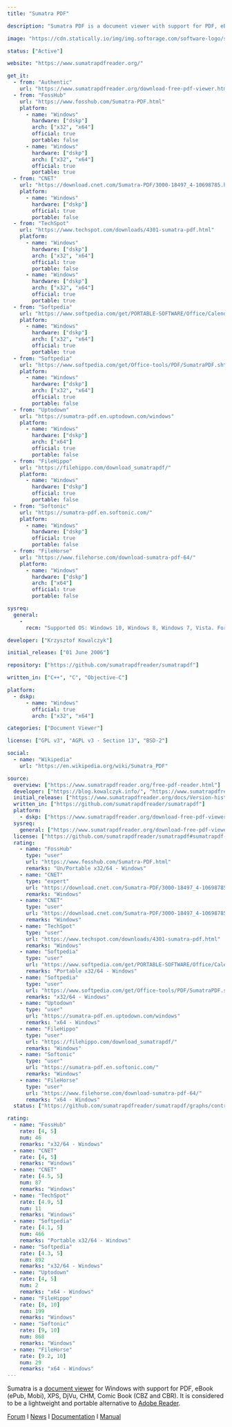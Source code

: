 ```yaml
---
title: "Sumatra PDF"

description: "Sumatra PDF is a document viewer with support for PDF, eBook (ePub, Mobi), XPS, DjVu, CHM, Comic Book (CBZ and CBR) formats"

image: "https://cdn.statically.io/img/img.softorage.com/software-logo/sumatra-pdf.png?h=64"

status: ["Active"]

website: "https://www.sumatrapdfreader.org/"

get_it:
  - from: "Authentic"
    url: "https://www.sumatrapdfreader.org/download-free-pdf-viewer.html"
  - from: "FossHub"
    url: "https://www.fosshub.com/Sumatra-PDF.html"
    platform:
      - name: "Windows"
        hardware: ["dskp"]
        arch: ["x32", "x64"]
        official: true
        portable: false
      - name: "Windows"
        hardware: ["dskp"]
        arch: ["x32", "x64"]
        official: true
        portable: true
  - from: "CNET"
    url: "https://download.cnet.com/Sumatra-PDF/3000-18497_4-10698785.html"
    platform:
      - name: "Windows"
        hardware: ["dskp"]
        official: true
        portable: false
  - from: "TechSpot"
    url: "https://www.techspot.com/downloads/4301-sumatra-pdf.html"
    platform:
      - name: "Windows"
        hardware: ["dskp"]
        arch: ["x32", "x64"]
        official: true
        portable: false
      - name: "Windows"
        hardware: ["dskp"]
        arch: ["x32", "x64"]
        official: true
        portable: true
  - from: "Softpedia"
    url: "https://www.softpedia.com/get/PORTABLE-SOFTWARE/Office/Calendar-Organizers/PDF/Windows-Portable-Applications-Sumatra-PDF-Portable.shtml"
    platform:
      - name: "Windows"
        hardware: ["dskp"]
        arch: ["x32", "x64"]
        official: true
        portable: true
  - from: "Softpedia"
    url: "https://www.softpedia.com/get/Office-tools/PDF/SumatraPDF.shtml"
    platform:
      - name: "Windows"
        hardware: ["dskp"]
        arch: ["x32", "x64"]
        official: true
        portable: false
  - from: "Uptodown"
    url: "https://sumatra-pdf.en.uptodown.com/windows"
    platform:
      - name: "Windows"
        hardware: ["dskp"]
        arch: ["x64"]
        official: true
        portable: false
  - from: "FileHippo"
    url: "https://filehippo.com/download_sumatrapdf/"
    platform:
      - name: "Windows"
        hardware: ["dskp"]
        official: true
        portable: false
  - from: "Softonic"
    url: "https://sumatra-pdf.en.softonic.com/"
    platform:
      - name: "Windows"
        hardware: ["dskp"]
        official: true
        portable: false
  - from: "FileHorse"
    url: "https://www.filehorse.com/download-sumatra-pdf-64/"
    platform:
      - name: "Windows"
        hardware: ["dskp"]
        arch: ["x64"]
        official: true
        portable: false

sysreq:
  general:
    -
      recm: "Supported OS: Windows 10, Windows 8, Windows 7, Vista. For XP use v3.1.2"

developer: ["Krzysztof Kowalczyk"]

initial_release: ["01 June 2006"]

repository: ["https://github.com/sumatrapdfreader/sumatrapdf"]

written_in: ["C++", "C", "Objective-C"]

platform:
  - dskp:
      - name: "Windows"
        official: true
        arch: ["x32", "x64"]

categories: ["Document Viewer"]

license: ["GPL v3", "AGPL v3 - Section 13", "BSD-2"]

social:
  - name: "Wikipedia"
    url: "https://en.wikipedia.org/wiki/Sumatra_PDF"

source:
  overview: ["https://www.sumatrapdfreader.org/free-pdf-reader.html"]
  developer: ["https://blog.kowalczyk.info/", "https://www.sumatrapdfreader.org/free-pdf-reader.html"]
  initial_release: ["https://www.sumatrapdfreader.org/docs/Version-history.html"]
  written_in: ["https://github.com/sumatrapdfreader/sumatrapdf"]
  platform:
    - dskp: ["https://www.sumatrapdfreader.org/download-free-pdf-viewer.html"]
  sysreq:
    general: ["https://www.sumatrapdfreader.org/download-free-pdf-viewer.html"]
  license: ["https://github.com/sumatrapdfreader/sumatrapdf#sumatrapdf-reader", "https://github.com/sumatrapdfreader/sumatrapdf/blob/master/AUTHORS", "https://github.com/sumatrapdfreader/sumatrapdf/blob/master/COPYING.BSD", "https://github.com/sumatrapdfreader/sumatrapdf/blob/master/COPYING"]
  rating:
    - name: "FossHub"
      type: "user"
      url: "https://www.fosshub.com/Sumatra-PDF.html"
      remarks: "Un/Portable x32/64 - Windows"
    - name: "CNET"
      type: "expert"
      url: "https://download.cnet.com/Sumatra-PDF/3000-18497_4-10698785.html"
      remarks: "Windows"
    - name: "CNET"
      type: "user"
      url: "https://download.cnet.com/Sumatra-PDF/3000-18497_4-10698785.html"
      remarks: "Windows"
    - name: "TechSpot"
      type: "user"
      url: "https://www.techspot.com/downloads/4301-sumatra-pdf.html"
      remarks: "Windows"
    - name: "Softpedia"
      type: "user"
      url: "https://www.softpedia.com/get/PORTABLE-SOFTWARE/Office/Calendar-Organizers/PDF/Windows-Portable-Applications-Sumatra-PDF-Portable.shtml"
      remarks: "Portable x32/64 - Windows"
    - name: "Softpedia"
      type: "user"
      url: "https://www.softpedia.com/get/Office-tools/PDF/SumatraPDF.shtml"
      remarks: "x32/64 - Windows"
    - name: "Uptodown"
      type: "user"
      url: "https://sumatra-pdf.en.uptodown.com/windows"
      remarks: "x64 - Windows"
    - name: "FileHippo"
      type: "user"
      url: "https://filehippo.com/download_sumatrapdf/"
      remarks: "Windows"
    - name: "Softonic"
      type: "user"
      url: "https://sumatra-pdf.en.softonic.com/"
      remarks: "Windows"
    - name: "FileHorse"
      type: "user"
      url: "https://www.filehorse.com/download-sumatra-pdf-64/"
      remarks: "x64 - Windows"
  status: ["https://github.com/sumatrapdfreader/sumatrapdf/graphs/contributors"]

rating:
  - name: "FossHub"
    rate: [4, 5]
    num: 46
    remarks: "x32/64 - Windows"
  - name: "CNET"
    rate: [4, 5]
    remarks: "Windows"
  - name: "CNET"
    rate: [4.5, 5]
    num: 87
    remarks: "Windows"
  - name: "TechSpot"
    rate: [4.9, 5]
    num: 11
    remarks: "Windows"
  - name: "Softpedia"
    rate: [4.1, 5]
    num: 466
    remarks: "Portable x32/64 - Windows"
  - name: "Softpedia"
    rate: [4.3, 5]
    num: 892
    remarks: "x32/64 - Windows"
  - name: "Uptodown"
    rate: [4, 5]
    num: 2
    remarks: "x64 - Windows"
  - name: "FileHippo"
    rate: [8, 10]
    num: 199
    remarks: "Windows"
  - name: "Softonic"
    rate: [9, 10]
    num: 868
    remarks: "Windows"
  - name: "FileHorse"
    rate: [9.2, 10]
    num: 29
    remarks: "x64 - Windows"
---
```

  Sumatra is a [document viewer](/categories/document-viewer) for Windows with support for PDF, eBook (ePub, Mobi), XPS, DjVu, CHM, Comic Book (CBZ and CBR). It is considered to be a lightweight and portable alternative to [Adobe Reader](/software/adobe-acrobat-reader-dc/).
   
  [Forum](https://forum.sumatrapdfreader.org/)  I  [News](https://www.sumatrapdfreader.org/docs/Version-history.html)  I  [Documentation](https://www.sumatrapdfreader.org/docs/SumatraPDF-documentation.html)  I  [Manual](https://www.sumatrapdfreader.org/manual.html)


